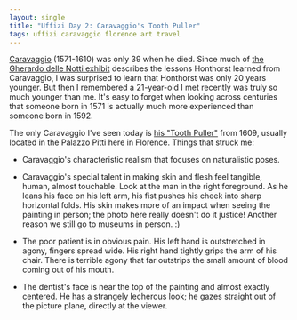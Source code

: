 ```yaml
---
layout: single
title: "Uffizi Day 2: Caravaggio's Tooth Puller"
tags: uffizi caravaggio florence art travel
---
```

[Caravaggio](http://en.wikipedia.org/wiki/Caravaggio) (1571-1610) was only 39 when he died. Since much of [the Gherardo delle Notti exhibit](/blog/2015/04/04/uffizi-day-2-gherardo-delle-notti) describes the lessons Honthorst learned from Caravaggio, I was surprised to learn that Honthorst was only 20 years younger. But then I remembered a 21-year-old I met recently was truly so much younger than me. It's easy to forget when looking across centuries that someone born in 1571 is actually much more experienced than someone born in 1592. 

The only Caravaggio I've seen today is [his "Tooth Puller"](http://en.wikipedia.org/wiki/Paintings_attributed_to_Caravaggio#The_Tooth_Puller) from 1609, usually located in the Palazzo Pitti here in Florence. Things that struck me:

* Caravaggio's characteristic realism that focuses on naturalistic poses.

* Caravaggio's special talent in making skin and flesh feel tangible, human, almost touchable. Look at the man in the right foreground. As he leans his face on his left arm, his fist pushes his cheek into sharp horizontal folds. His skin makes more of an impact when seeing the painting in person; the photo here really doesn't do it justice! Another reason we still go to museums in person. :)

* The poor patient is in obvious pain. His left hand is outstretched in agony, fingers spread wide. His right hand tightly grips the arm of his chair. There is terrible agony that far outstrips the small amount of blood coming out of his mouth.

* The dentist's face is near the top of the painting and almost exactly centered. He has a strangely lecherous look; he gazes straight out of the picture plane, directly at the viewer.